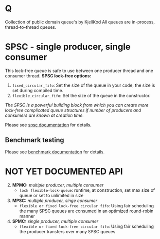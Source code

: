 # Q
Collection of public domain queue's by KjellKod
All queues are in-process, thread-to-thread queues. 

# SPSC - **single producer, single consumer**

This lock-free queue is safe to use between one producer thread and one consumer thread. 
**SPSC lock-free options:**
1. `fixed_circular_fifo`: Set the size of the queue in your code, the size is set during compiled time.
1. `flexible_circular_fifo`: Set the size of the queue in the constructor.

_The SPSC is a powerful building block from which you can create more lock-free complicated queue structures if number of producers and consumers are known at creation time._ 

Please see [spsc documentation](spsc.md) for details. 

##  Benchmark testing
Please see [benchmark documentation](benchmark.md) for details.


# NOT YET DOCUMENTED API

2. **MPMC:** *multiple producer, multiple consumer*
    - `lock flexible-lock-queue`: runtime, at construction, set max size of queue or set to unlimited in size
3. **MPSC:** *multiple producer, singe consumer*
    - `flexible or fixed lock-free circular fifo`: Using fair scheduling the many SPSC queues are consumed in an optimized round-robin manner
4. **SPMC:** *single producer, multiple consumer*
    - `flexible or fixed lock-free circular fifo`: Using fair scheduling the producer transfers over many SPSC queues







